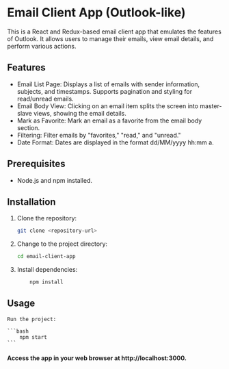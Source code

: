 # Email Client App (Outlook-like)

This is a React and Redux-based email client app that emulates the features of Outlook. It allows users to manage their emails, view email details, and perform various actions.

## Features

- Email List Page: Displays a list of emails with sender information, subjects, and timestamps. Supports pagination and styling for read/unread emails.
- Email Body View: Clicking on an email item splits the screen into master-slave views, showing the email details.
- Mark as Favorite: Mark an email as a favorite from the email body section.
- Filtering: Filter emails by "favorites," "read," and "unread."
- Date Format: Dates are displayed in the format dd/MM/yyyy hh:mm a.

## Prerequisites

- Node.js and npm installed.

## Installation

1. Clone the repository:

   ```bash
   git clone <repository-url>

   ```

2. Change to the project directory:
    
    ```bash
    cd email-client-app
    ```
3. Install dependencies:
     
    ```bash
        npm install
    ```

## Usage

    Run the project:

    ```bash
        npm start
    ```

#### Access the app in your web browser at http://localhost:3000.